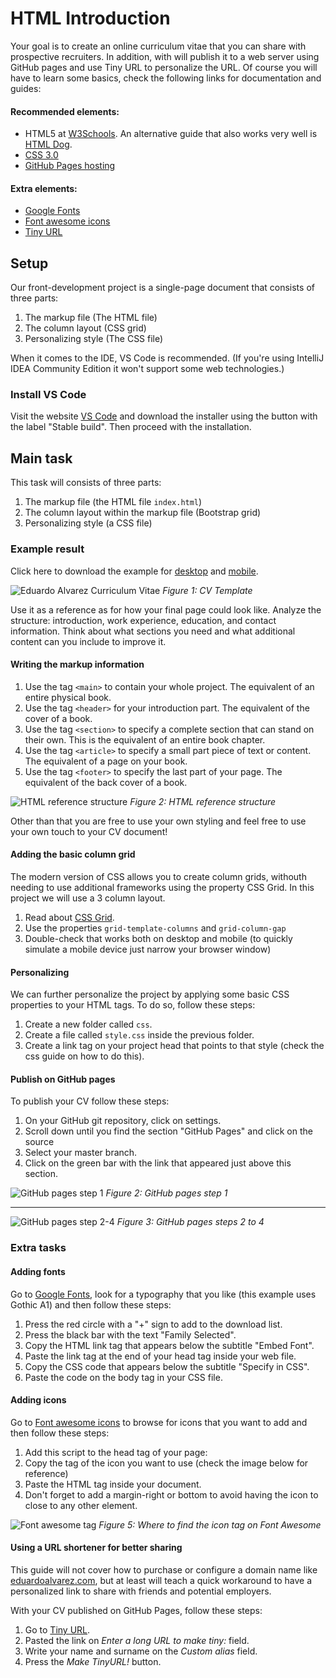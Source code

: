 # HTML Introduction
Your goal is to create an online curriculum vitae that you can share with prospective recruiters.
In addition, with will publish it to a web server using GitHub pages and use Tiny URL to personalize the URL.
Of course you will have to learn some basics, check the following links for documentation and guides:

#### Recommended elements:
- HTML5 at [W3Schools](https://www.w3schools.com/html/html5_intro.asp). An alternative guide that also works very well is [HTML Dog](https://htmldog.com/guides/html/).
- [CSS 3.0](https://www.w3schools.com/css/)
- [GitHub Pages hosting](https://pages.github.com)

#### Extra elements:
- [Google Fonts](https://fonts.google.com)
- [Font awesome icons](https://fontawesome.com)
- [Tiny URL](https://tiny.cc)

## Setup
Our front-development project is a single-page document that consists of three parts:
1. The markup file (The HTML file)
2. The column layout (CSS grid)
3. Personalizing style (The CSS file)

When it comes to the IDE, VS Code is recommended. (If you're using IntelliJ IDEA Community Edition it won't support
some web technologies.)

### Install VS Code
Visit the website [VS Code](https://code.visualstudio.com) and download the installer using the button with the label "Stable build". Then proceed with the installation.

## Main task
This task will consists of three parts:
1. The markup file (the HTML file `index.html`)
2. The column layout within the markup file (Bootstrap grid)
3. Personalizing style (a CSS file)

### Example result
Click here to download the example for [desktop](https://2020.school/uploads/wd-html-exercise-1-example-desktop.png) and [mobile](https://2020.school/uploads/wd-html-exercise-1-example-mobile.jpg).

![Eduardo Alvarez Curriculum Vitae](https://2020.school/uploads/wd-html-exercise-1-reference.png)
*Figure 1: CV Template*

Use it as a reference as for how your final page could look like.
Analyze the structure: introduction, work experience, education, and contact information.
Think about what sections you need and what additional content can you include to improve it.


#### Writing the markup information

1. Use the tag `<main>` to contain your whole project. The equivalent of an entire physical book.
2. Use the tag `<header>` for your introduction part. The equivalent of the cover of a book.
3. Use the tag `<section>` to specify a complete section that can stand on their own. This is the equivalent of an entire book chapter.
4. Use the tag `<article>` to specify a small part piece of text or content. The equivalent of a page on your book.
5. Use the tag `<footer>` to specify the last part of your page. The equivalent of the back cover of a book.

![HTML reference structure](https://2020.school/uploads/wd-html-exercise-1-html-structure.png)
*Figure 2: HTML reference structure*

Other than that you are free to use your own styling and feel free to use your own touch
to your CV document!

#### Adding the basic column grid
The modern version of CSS allows you to create column grids, withouth needing to use additional frameworks using the property CSS Grid. In this project we will use a 3 column layout.
1. Read about [CSS Grid](https://css-tricks.com/snippets/css/complete-guide-grid/).
2. Use the properties `grid-template-columns` and `grid-column-gap`
3. Double-check that works both on desktop and mobile (to quickly simulate a mobile device just narrow your browser window)

#### Personalizing
We can further personalize the project by applying some basic CSS properties to your HTML tags. To do so, follow these steps:
1. Create a new folder called `css`.
2. Create a file called `style.css` inside the previous folder.
3. Create a link tag on your project head that points to that style (check the css guide on how
to do this).

#### Publish on GitHub pages
To publish your CV follow these steps:
1. On your GitHub git repository, click on settings.
2. Scroll down until you find the section "GitHub Pages" and click on the source
3. Select your master branch.
4. Click on the green bar with the link that appeared just above this section.

![GitHub pages step 1](https://2020.school/uploads/wd-html-exercise-1-github-1.png)
*Figure 2: GitHub pages step 1*

---

![GitHub pages step 2-4](https://2020.school/uploads/wd-html-exercise-1-github-2.png)
*Figure 3: GitHub pages steps 2 to 4*

### Extra tasks
#### Adding fonts
Go to [Google Fonts](https://fonts.google.com), look for a typography that you like (this example uses Gothic A1) and then follow these steps:
1. Press the red circle with a "+" sign to add to the download list.
2. Press the black bar with the text "Family Selected".
3. Copy the HTML link tag that appears below the subtitle "Embed Font".
4. Paste the link tag at the end of your head tag inside your web file.
5. Copy the CSS code that appears below the subtitle "Specify in CSS".
6. Paste the code on the body tag in your CSS file.

#### Adding icons
Go to [Font awesome icons](https://fontawesome.com) to browse for icons that you want to add and then follow these steps:
1. Add this script to the head tag of your page: <script src="https://kit.fontawesome.com/86134dd369.js" crossorigin="anonymous"></script>
2. Copy the tag of the icon you want to use (check the image below for reference)
3. Paste the HTML tag inside your document.
4. Don't forget to add a margin-right or bottom to avoid having the icon to close to any other element.

![Font awesome tag](https://2020.school/uploads/wd-html-exercise-1-font-awesome.png)
*Figure 5: Where to find the icon tag on Font Awesome*

#### Using a URL shortener for better sharing
This guide will not cover how to purchase or configure a domain name like [eduardoalvarez.com](http://www.eduardoalvarez.com), but at least will teach a quick workaround to have a personalized link to share with friends and potential employers.

With your CV published on GitHub Pages, follow these steps:
1. Go to [Tiny URL](https://tinyurl.com). 
2. Pasted the link on *Enter a long URL to make tiny:* field.
3. Write your name and surname on the *Custom alias* field.
4. Press the *Make TinyURL!* button.

